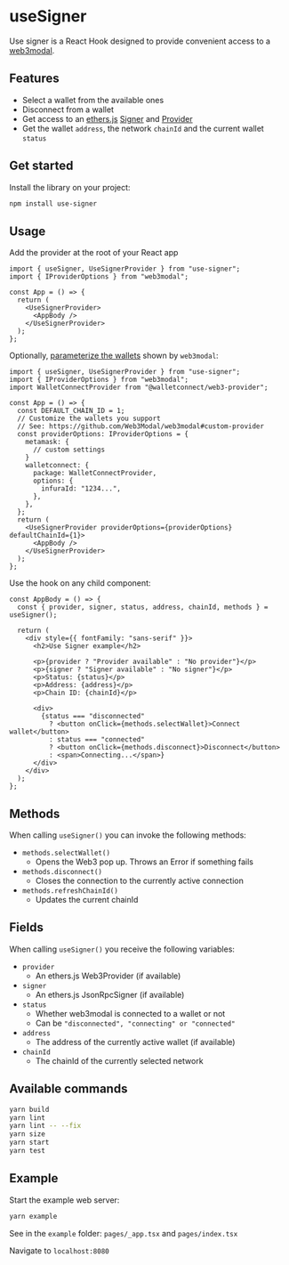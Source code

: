 # useSigner

Use signer is a React Hook designed to provide convenient access to a
[web3modal](https://github.com/Web3Modal/web3modal).

## Features

- Select a wallet from the available ones
- Disconnect from a wallet
- Get access to an [ethers.js](https://docs.ethers.io/v5/) [Signer](https://docs.ethers.io/v5/api/signer/#signers) and [Provider](https://docs.ethers.io/v5/api/providers/#providers)
- Get the wallet `address`, the network `chainId` and the current wallet `status`

## Get started

Install the library on your project:

```sh
npm install use-signer
```

## Usage

Add the provider at the root of your React app

```tsx
import { useSigner, UseSignerProvider } from "use-signer";
import { IProviderOptions } from "web3modal";

const App = () => {
  return (
    <UseSignerProvider>
      <AppBody />
    </UseSignerProvider>
  );
};
```

Optionally, [parameterize the wallets](https://github.com/Web3Modal/web3modal#custom-display) shown by `web3modal`:

```tsx
import { useSigner, UseSignerProvider } from "use-signer";
import { IProviderOptions } from "web3modal";
import WalletConnectProvider from "@walletconnect/web3-provider";

const App = () => {
  const DEFAULT_CHAIN_ID = 1;
  // Customize the wallets you support
  // See: https://github.com/Web3Modal/web3modal#custom-provider
  const providerOptions: IProviderOptions = {
    metamask: {
      // custom settings
    }
    walletconnect: {
      package: WalletConnectProvider,
      options: {
        infuraId: "1234...",
      },
    },
  };
  return (
    <UseSignerProvider providerOptions={providerOptions} defaultChainId={1}>
      <AppBody />
    </UseSignerProvider>
  );
};
```

Use the hook on any child component:

```tsx
const AppBody = () => {
  const { provider, signer, status, address, chainId, methods } = useSigner();

  return (
    <div style={{ fontFamily: "sans-serif" }}>
      <h2>Use Signer example</h2>

      <p>{provider ? "Provider available" : "No provider"}</p>
      <p>{signer ? "Signer available" : "No signer"}</p>
      <p>Status: {status}</p>
      <p>Address: {address}</p>
      <p>Chain ID: {chainId}</p>

      <div>
        {status === "disconnected"
          ? <button onClick={methods.selectWallet}>Connect wallet</button>
          : status === "connected"
          ? <button onClick={methods.disconnect}>Disconnect</button>
          : <span>Connecting...</span>}
      </div>
    </div>
  );
};
```

## Methods

When calling `useSigner()` you can invoke the following methods:
- `methods.selectWallet()`
  - Opens the Web3 pop up. Throws an Error if something fails
- `methods.disconnect()`
  - Closes the connection to the currently active connection
- `methods.refreshChainId()`
  - Updates the current chainId

## Fields

When calling `useSigner()` you receive the following variables:
- `provider`
  - An ethers.js Web3Provider (if available)
- `signer`
  - An ethers.js JsonRpcSigner (if available)
- `status`
  - Whether web3modal is connected to a wallet or not
  - Can be `"disconnected", "connecting" or "connected"`
- `address`
  - The address of the currently active wallet (if available)
- `chainId`
  - The chainId of the currently selected network

## Available commands

```sh
yarn build
yarn lint
yarn lint -- --fix
yarn size
yarn start
yarn test
```

## Example

Start the example web server:

```sh
yarn example
```

See in the `example` folder: `pages/_app.tsx` and `pages/index.tsx`

Navigate to `localhost:8080`
